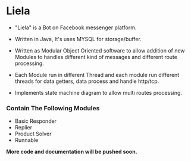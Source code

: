 # Liela

- "Liela" is a Bot on Facebook messenger platform.

- Written in Java, It's uses MYSQL for storage/buffer.

- Written as Modular Object Oriented software to allow addition of new Modules to handles different kind of messages and different route processing.

- Each Module run in different Thread and each module run different threads for data getters, data process and handle http/tcp.

- Implements state machine diagram to allow multi routes processing.


### Contain The Following Modules

* Basic Responder
* Replier
* Product Solver
* Runnable

**More code and documentation will be pushed soon.**
